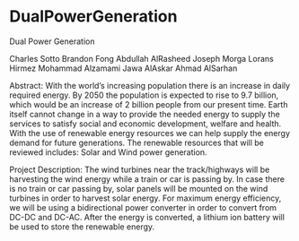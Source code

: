 # DualPowerGeneration
Dual Power Generation

Charles Sotto
Brandon Fong
Abdullah AlRasheed
Joseph Morga
Lorans Hirmez
Mohammad Alzamami
Jawa AlAskar
Ahmad AlSarhan


Abstract:
With the world’s increasing population there is an
increase in daily required energy. By 2050 the
population is expected to rise to 9.7 billion, which
would be an increase of 2 billion people from our
present time. Earth itself cannot change in a way to
provide the needed energy to supply the services to
satisfy social and economic development, welfare and
health. With the use of renewable energy resources we
can help supply the energy demand for future
generations. The renewable resources that will be
reviewed includes: Solar and Wind power generation.


Project Description:
The wind turbines near the track/highways will be harvesting the wind energy while a train or car is passing by. In case there is no train or car passing by, solar panels will be mounted on the wind turbines in order to harvest solar energy.  For maximum energy efficiency, we will be using a bidirectional power converter in order to convert from DC-DC and DC-AC. After the energy is converted, a lithium ion battery will be used to store the renewable energy.
